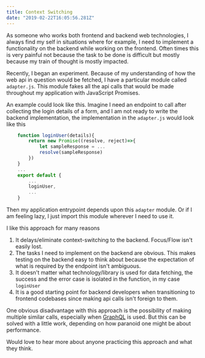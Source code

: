 ```yaml
---
title: Context Switching
date: "2019-02-22T16:05:56.281Z"
---
```


As someone who works both frontend and backend web technologies, I always find my self in situations where for example, I need to implement a functionality on the backend while working on the frontend. Often times this is very painful not because the task to be done is difficult but mostly because my train of thought is mostly impacted. 

Recently, I began an experiment. Because of my understanding of how the web api in question would be fetched, I have a particular module called `adapter.js`. This module fakes all the api calls that would be made throughout my application with JavaScript Promises.

An example could look like this.
Imagine I need an endpoint to call after collecting the login details of a form, and I am not ready to write the backend implementation, the implementation in the `adapter.js` would look like this

```js
    function loginUser(details){
        return new Promise((resolve, reject)=>{
            let sampleResponse = ...
            resolve(sampleResponse)
        })
    }
    ...
    export default {
        ...
        loginUser,
        ...
    }
```

Then my application entrypoint depends upon this `adapter` module. Or if I am feeling lazy, I just import this module wherever I need to use it.

I like this approach for many reasons
1. It delays/eliminate context-switching to the backend. Focus/Flow isn't easily lost.
2. The tasks I need to implement on the backend are obvious. This makes testing on the backend easy to think about because the expectation of what is required by the endpoint isn't ambiguous.
3. It doesn't matter what technology/library is used for data fetching, the success and the error case is isolated in the function, in my case `loginUser`
4. It is a good starting point for backend developers when transitioning to  frontend codebases since making api calls isn't foreign to them.

One obvious disadvantage with this approach is the possibility of making multiple similar calls, especially when [GraphQL]() is used. But this can be solved with a little work, depending on how paranoid one might be about performance.

Would love to hear more about anyone practicing this approach and what they think.